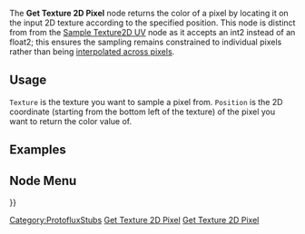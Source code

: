 <languages></languages> <translate>

The **Get Texture 2D Pixel** node returns the color of a pixel by
locating it on the input 2D texture according to the specified position.
This node is distinct from from the [Sample Texture2D
UV](Sample_Texture2D_UV_(Protoflux_node) "wikilink") node as it accepts
an int2 instead of an float2; this ensures the sampling remains
constrained to individual pixels rather than being [interpolated across
pixels](https://en.wikipedia.org/wiki/Texture_filtering).

## Usage

`Texture` is the texture you want to sample a pixel from. `Position` is
the 2D coordinate (starting from the bottom left of the texture) of the
pixel you want to return the color value of.

## Examples

## Node Menu

</translate> }}

[Category:ProtofluxStubs](Category:ProtofluxStubs "wikilink") [Get
Texture 2D Pixel](Category:Protoflux{{#translation:}} "wikilink") [Get
Texture 2D Pixel](Category:Protoflux:Assets{{#translation:}} "wikilink")